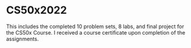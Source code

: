 # CS50x2022

This includes the completed 10 problem sets, 8 labs, and final project for the CS50x Course. 
I received a course certificate upon completion of the assignments.
